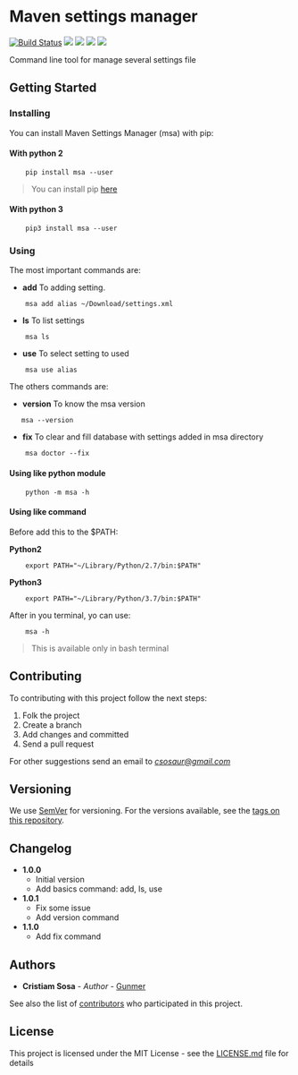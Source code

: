 # Maven settings manager
[![Build Status](https://travis-ci.org/Gunmer/maven-setting-administrator.svg?branch=master)](https://travis-ci.org/Gunmer/maven-setting-administrator)
![](https://img.shields.io/pypi/status/msa.svg)
![](https://img.shields.io/pypi/v/msa.svg)
![](https://img.shields.io/pypi/pyversions/msa.svg)
![](https://img.shields.io/pypi/l/msa.svg)

Command line tool for manage several settings file

## Getting Started

### Installing

You can install Maven Settings Manager (msa) with pip:

#### With python 2

```
    pip install msa --user
```

> You can install pip [here](https://www.makeuseof.com/tag/install-pip-for-python/)

#### With python 3

```
    pip3 install msa --user
```

### Using

The most important commands are:

- **add** To adding setting.
```
    msa add alias ~/Download/settings.xml
```
- **ls** To list settings
```
    msa ls
```
- **use** To select setting to used
```
    msa use alias
```

The others commands are:

- **version** To know the msa version
```
   msa --version 
```

- **fix** To clear and fill database with settings added in msa directory
```
    msa doctor --fix
```

#### Using like python module
```
    python -m msa -h
```
#### Using like command
Before add this to the $PATH:

**Python2**
```
    export PATH="~/Library/Python/2.7/bin:$PATH"
```
**Python3**
```
    export PATH="~/Library/Python/3.7/bin:$PATH"
```
After in you terminal, yo can use:
```
    msa -h
```
> This is available only in bash terminal

## Contributing

To contributing with this project follow the next steps:
    
1. Folk the project
1. Create a branch
1. Add changes and committed
1. Send a pull request

For other suggestions send an email to *csosaur@gmail.com*

## Versioning

We use [SemVer](http://semver.org/) for versioning. For the versions available, see the [tags on this repository](https://github.com/Gunmer/maven-setting-administrator/tags). 

## Changelog

- **1.0.0**
  - Initial version
  - Add basics command: add, ls, use
- **1.0.1**
  - Fix some issue
  - Add version command
- **1.1.0**
  - Add fix command

## Authors

* **Cristiam Sosa** - *Author* - [Gunmer](https://github.com/Gunmer)

See also the list of [contributors](https://github.com/Gunmer/maven-setting-administrator/contributors) who participated in this project.

## License

This project is licensed under the MIT License - see the [LICENSE.md](LICENSE.md) file for details

